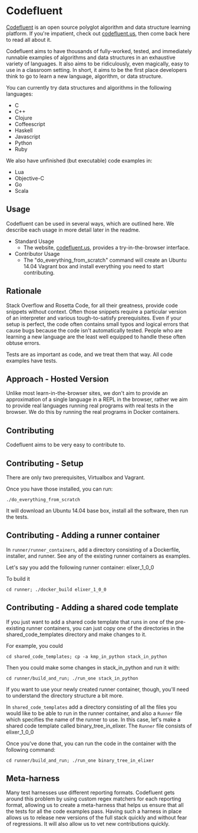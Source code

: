 Codefluent
====
[Codefluent](http://github.com/gmccreight/codefluent) is an open source
polyglot algorithm and data structure learning platform.  If you're impatient,
check out [codefluent.us](http://www.codefluent.us), then come back here to
read all about it.

Codefluent aims to have thousands of fully-worked, tested, and immediately
runnable examples of algorithms and data structures in an exhaustive variety of
languages.  It also aims to be ridiculously, even magically, easy to use in a
classroom setting.  In short, it aims to be the first place developers think to
go to learn a new language, algorithm, or data structure.

You can currently try data structures and algorithms in the following
languages:

* C
* C++
* Clojure
* Coffeescript
* Haskell
* Javascript
* Python
* Ruby

We also have unfinished (but executable) code examples in:

* Lua
* Objective-C
* Go
* Scala

Usage
---

Codefluent can be used in several ways, which are outlined here.  We describe
each usage in more detail later in the readme.

* Standard Usage
    * The website, [codefluent.us](http://www.codefluent.us), provides a
      try-in-the-browser interface.
* Contributor Usage
    * The "do\_everything\_from\_scratch" command will create an Ubuntu 14.04
      Vagrant box and install everything you need to start contributing.

Rationale
---

Stack Overflow and Rosetta Code, for all their greatness, provide code snippets
without context.  Often those snippets require a particular version of an
interpreter and various tough-to-satisfy prerequisites.  Even if your setup is
perfect, the code often contains small typos and logical errors that cause bugs
because the code isn't automatically tested.  People who are learning a new
language are the least well equipped to handle these often obtuse errors.

Tests are as important as code, and we treat them that way.  All code examples
have tests.

Approach - Hosted Version
---

Unlike most learn-in-the-browser sites, we don't aim to provide an
approximation of a single language in a REPL in the browser, rather we aim to
provide real languages running real programs with real tests in the browser.
We do this by running the real programs in Docker containers.


Contributing
---

Codefluent aims to be very easy to contribute to.

Contributing - Setup
---
There are only two prerequisites, Virtualbox and Vagrant.

Once you have those installed, you can run:

    ./do_everything_from_scratch

It will download an Ubuntu 14.04 base box, install all the software, then run
the tests.

Contributing - Adding a runner container
---

In `runner/runner_containers`, add a directory consisting of a Dockerfile,
installer, and runner.  See any of the existing runner containers as examples.

Let's say you add the following runner container: elixer\_1\_0\_0

To build it

    cd runner; ./docker_build elixer_1_0_0

Contributing - Adding a shared code template
---

If you just want to add a shared code template that runs in one of the
pre-existing runner containers, you can just copy one of the directories in
the shared\_code\_templates directory and make changes to it.

For example, you could

    cd shared_code_templates; cp -a kmp_in_python stack_in_python

Then you could make some changes in stack\_in\_python and run it with:

    cd runner/build_and_run; ./run_one stack_in_python

If you want to use your newly created runner container, though, you'll need to
understand the directory structure a bit more.

In `shared_code_templates` add a directory consisting of all the files you
would like to be able to run in the runner container, and also a `Runner` file
which specifies the name of the runner to use.  In this case, let's make
a shared code template called binary\_tree\_in\_elixer.  The `Runner` file
consists of elixer\_1\_0\_0

Once you've done that, you can run the code in the container with the following
command:

    cd runner/build_and_run; ./run_one binary_tree_in_elixer

Meta-harness
---

Many test harnesses use different reporting formats.  Codefluent gets around
this problem by using custom regex matchers for each reporting format, allowing
us to create a meta-harness that helps us ensure that all the tests for all the
code examples pass.  Having such a harness in place allows us to release new
versions of the full stack quickly and without fear of regressions.  It will
also allow us to vet new contributions quickly.
